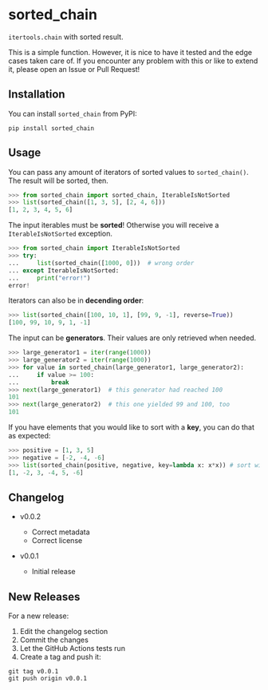 # sorted_chain

`itertools.chain` with sorted result.

This is a simple function. However, it is nice to have it tested and the edge cases taken care of.
If you encounter any problem with this or like to extend it, please open an Issue or Pull Request!

## Installation

You can install `sorted_chain` from PyPI:

```shell
pip install sorted_chain
```

## Usage

You can pass any amount of iterators of sorted values to `sorted_chain()`.
The result will be sorted, then.

```python
>>> from sorted_chain import sorted_chain, IterableIsNotSorted
>>> list(sorted_chain([1, 3, 5], [2, 4, 6]))
[1, 2, 3, 4, 5, 6]

```

The input iterables must be **sorted**! Otherwise you will receive a `IterableIsNotSorted` exception.

```python
>>> from sorted_chain import IterableIsNotSorted
>>> try:
...     list(sorted_chain([1000, 0]))  # wrong order
... except IterableIsNotSorted:
...     print("error!")
error!

```

Iterators can also be in **decending order**:

```python
>>> list(sorted_chain([100, 10, 1], [99, 9, -1], reverse=True))
[100, 99, 10, 9, 1, -1]

```

The input can be **generators**. Their values are only retrieved when needed.

```python
>>> large_generator1 = iter(range(1000))
>>> large_generator2 = iter(range(1000))
>>> for value in sorted_chain(large_generator1, large_generator2):
...     if value >= 100:
...         break
>>> next(large_generator1)  # this generator had reached 100
101
>>> next(large_generator2)  # this one yielded 99 and 100, too
101

```

If you have elements that you would like to sort with a **key**, you can do that as
expected:

```python
>>> positive = [1, 3, 5]
>>> negative = [-2, -4, -6]
>>> list(sorted_chain(positive, negative, key=lambda x: x*x)) # sort without minus
[1, -2, 3, -4, 5, -6]

```

## Changelog

- v0.0.2

  - Correct metadata
  - Correct license

- v0.0.1

  - Initial release

## New Releases

For a new release:

1. Edit the changelog section
2. Commit the changes
3. Let the GitHub Actions tests run
4. Create a tag and push it:

```shell
git tag v0.0.1
git push origin v0.0.1
```
